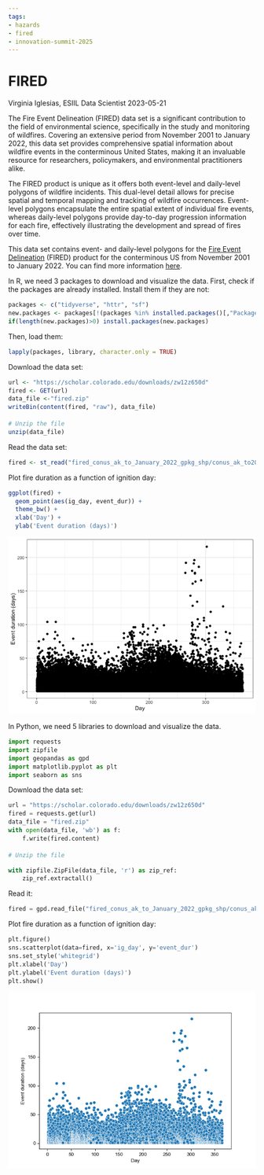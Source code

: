 ```yaml
---
tags:
- hazards
- fired
- innovation-summit-2025
---
```


FIRED
================
Virginia Iglesias, ESIIL Data Scientist
2023-05-21

The Fire Event Delineation (FIRED) data set is a significant
contribution to the field of environmental science, specifically in the
study and monitoring of wildfires. Covering an extensive period from
November 2001 to January 2022, this data set provides comprehensive
spatial information about wildfire events in the conterminous United
States, making it an invaluable resource for researchers, policymakers,
and environmental practitioners alike.

The FIRED product is unique as it offers both event-level and
daily-level polygons of wildfire incidents. This dual-level detail
allows for precise spatial and temporal mapping and tracking of wildfire
occurrences. Event-level polygons encapsulate the entire spatial extent
of individual fire events, whereas daily-level polygons provide
day-to-day progression information for each fire, effectively
illustrating the development and spread of fires over time.

This data set contains event- and daily-level polygons for the [Fire
Event
Delineation](https://scholar.colorado.edu/concern/datasets/d504rm74m)
(FIRED) product for the conterminous US from November 2001 to January
2022. You can find more information
[here](https://www.mdpi.com/2072-4292/12/21/3498).

In R, we need 3 packages to download and visualize the data. First,
check if the packages are already installed. Install them if they are
not:

``` r
packages <- c("tidyverse", "httr", "sf") 
new.packages <- packages[!(packages %in% installed.packages()[,"Package"])] 
if(length(new.packages)>0) install.packages(new.packages) 
```

Then, load them:

``` r
lapply(packages, library, character.only = TRUE)
```

Download the data set:

``` r
url <- "https://scholar.colorado.edu/downloads/zw12z650d" 
fired <- GET(url) 
data_file <-"fired.zip" 
writeBin(content(fired, "raw"), data_file)

# Unzip the file
unzip(data_file)
```

Read the data set:

``` r
fired <- st_read("fired_conus_ak_to_January_2022_gpkg_shp/conus_ak_to2022001_events.shp") 
```

Plot fire duration as a function of ignition day:

``` r
ggplot(fired) +
  geom_point(aes(ig_day, event_dur)) +
  theme_bw() +
  xlab('Day') +
  ylab('Event duration (days)')
```

![](FIRED_files/figure-gfm/unnamed-chunk-5-1.png)

In Python, we need 5 libraries to download and visualize the data.

``` python
import requests 
import zipfile 
import geopandas as gpd 
import matplotlib.pyplot as plt
import seaborn as sns
```

Download the data set:

``` python
url = "https://scholar.colorado.edu/downloads/zw12z650d"
fired = requests.get(url)
data_file = "fired.zip"
with open(data_file, 'wb') as f:
    f.write(fired.content)

# Unzip the file
```

``` python
with zipfile.ZipFile(data_file, 'r') as zip_ref:
    zip_ref.extractall()
```

Read it:

``` python
fired = gpd.read_file("fired_conus_ak_to_January_2022_gpkg_shp/conus_ak_to2022001_events.shp")
```

Plot fire duration as a function of ignition day:

``` python
plt.figure()
sns.scatterplot(data=fired, x='ig_day', y='event_dur')
sns.set_style('whitegrid')
plt.xlabel('Day')
plt.ylabel('Event duration (days)')
plt.show()
```

![](FIRED_files/figure-gfm/unnamed-chunk-9-1.png)
